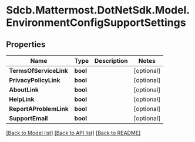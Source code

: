 # Sdcb.Mattermost.DotNetSdk.Model.EnvironmentConfigSupportSettings
## Properties

Name | Type | Description | Notes
------------ | ------------- | ------------- | -------------
**TermsOfServiceLink** | **bool** |  | [optional] 
**PrivacyPolicyLink** | **bool** |  | [optional] 
**AboutLink** | **bool** |  | [optional] 
**HelpLink** | **bool** |  | [optional] 
**ReportAProblemLink** | **bool** |  | [optional] 
**SupportEmail** | **bool** |  | [optional] 

[[Back to Model list]](../README.md#documentation-for-models) [[Back to API list]](../README.md#documentation-for-api-endpoints) [[Back to README]](../README.md)


